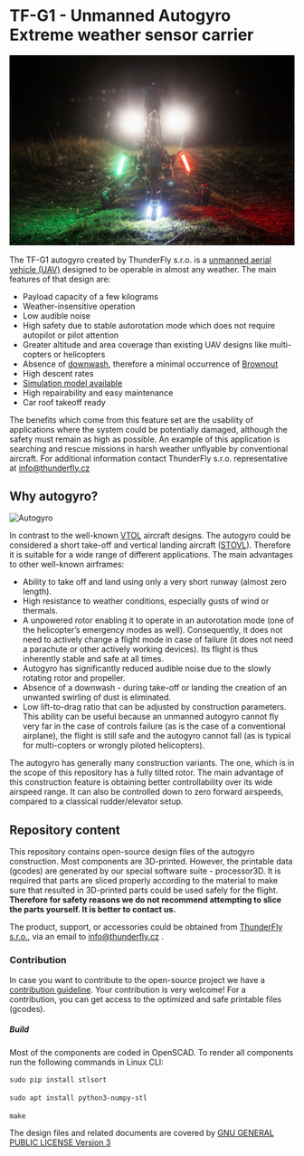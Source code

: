 # TF-G1 - Unmanned Autogyro Extreme weather sensor carrier  

![TF-G1 front view in night](./docs/img/TF-G1_night_front.jpg)

The TF-G1 autogyro created by ThunderFly s.r.o. is a [unmanned aerial vehicle (UAV)](https://en.wikipedia.org/wiki/Unmanned_aerial_vehicle) designed to be operable in almost any weather.
The main features of that design are:

  * Payload capacity of a few kilograms
  * Weather-insensitive operation
  * Low audible noise
  * High safety due to stable autorotation mode which does not require autopilot or pilot attention
  * Greater altitude and area coverage than existing UAV designs  like multi-copters or helicopters
  * Absence of [downwash](https://en.wikipedia.org/wiki/Downwash), therefore a minimal occurrence of [Brownout](https://en.wikipedia.org/wiki/Brownout_(aeronautics))
  * High descent rates
  * [Simulation model available](https://github.com/ThunderFly-aerospace/FlightGear-TF-G1)
  * High repairability and easy maintenance
  * Car roof takeoff ready

The benefits which come from this feature set are the usability of applications where the system could be potentially damaged, although the safety must remain as high as possible.  An example of this application is searching and rescue missions in harsh weather unflyable by conventional aircraft. For additional information contact ThunderFly s.r.o. representative at info@thunderfly.cz

## Why autogyro? 

![Autogyro](https://imgs.xkcd.com/comics/autogyros.png)

In contrast to the well-known [VTOL](https://en.wikipedia.org/wiki/VTOL) aircraft designs. The autogyro could be considered a short take-off and vertical landing aircraft ([STOVL](https://en.wikipedia.org/wiki/STOVL)). Therefore it is suitable for a wide range of different applications. The main advantages to other well-known airframes: 

* Ability to take off and land using only a very short runway (almost zero length).
* High resistance to weather conditions, especially gusts of wind or thermals.
* A unpowered rotor enabling it to operate in an autorotation mode (one of the helicopter’s emergency modes as well). Consequently, it does not need to actively change a flight mode in case of failure (it does not need a parachute or other actively working devices). Its flight is thus inherently stable and safe at all times.
* Autogyro has significantly reduced audible noise due to the slowly rotating rotor and propeller. 
* Absence of a downwash - during take-off or landing the creation of an unwanted swirling of dust is eliminated.
* Low lift-to-drag ratio that can be adjusted by construction parameters. This ability can be useful because an unmanned autogyro cannot fly very far in the case of controls failure (as is the case of a conventional airplane), the flight is still safe and the autogyro cannot fall (as is typical for multi-copters or wrongly piloted helicopters).

The autogyro has generally many construction variants. The one, which is in the scope of this repository has a fully tilted rotor. The main advantage of this construction feature is obtaining better controllability over its wide airspeed range. It can also be controlled down to zero forward airspeeds, compared to a classical rudder/elevator setup.

## Repository content

This repository contains open-source design files of the autogyro construction. Most components are 3D-printed. However, the printable data (gcodes) are generated by our special software suite - processor3D. It is required that parts are sliced properly according to the material to make sure that resulted in 3D-printed parts could be used safely for the flight. **Therefore for safety reasons we do not recommend attempting to slice the parts yourself. It is better to contact us.**

The product, support, or accessories could be obtained from [ThunderFly s.r.o.](https://www.thunderfly.cz/), via an email to info@thunderfly.cz . 

### Contribution

In case you want to contribute to the open-source project we have a [contribution guideline](https://github.com/ThunderFly-aerospace/TF-G2/blob/4s/CONTRIBUTING.md). Your contribution is very welcome! For a contribution, you can get access to the optimized and safe printable files (gcodes).

##### Build

Most of the components are coded in OpenSCAD. To render all components run the following commands in Linux CLI:

    sudo pip install stlsort

    sudo apt install python3-numpy-stl

    make

The design files and related documents are covered by [GNU GENERAL PUBLIC LICENSE Version 3](https://www.gnu.org/licenses/gpl-3.0.en.html)

